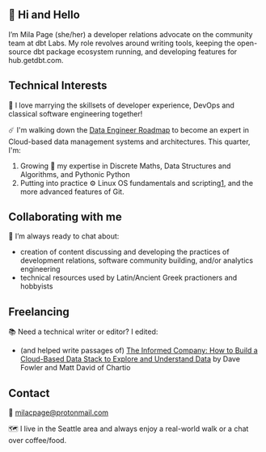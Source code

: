 ## 👋 Hi and Hello

I’m Mila Page (she/her) a developer relations advocate on the community team at dbt Labs. My role revolves around writing tools, keeping the open-source dbt package ecosystem running, and developing features for hub.getdbt.com.

## Technical Interests

👀 I love marrying the skillsets of developer experience, DevOps and classical software engineering together!

☄️ I'm walking down the [Data Engineer Roadmap](https://github.com/datastacktv/data-engineer-roadmap) to become an expert in Cloud-based data management systems and architectures. This quarter, I'm:
  1. Growing 🌱 my expertise in Discrete Maths, Data Structures and Algorithms, and Pythonic Python
  2. Putting into practice ⚙️ Linux OS fundamentals and scripting[1](https://github.com/VersusFacit/scripts), and the more advanced features of Git.

<!---I've collected cannonical resources on all of these topics and will be creating repositories documenting various segments of this work.--->

## Collaborating with me

💞️ I’m always ready to chat about:
- creation of content discussing and developing the practices of development relations, software community building, and/or analytics engineering
- technical resources used by Latin/Ancient Greek practioners and hobbyists

## Freelancing

📚 Need a technical writer or editor? I edited:
* (and helped write passages of) [The Informed Company: How to Build a Cloud-Based Data Stack to Explore and Understand Data](https://www.amazon.com/Informed-Company-Cloud-Based-Explore-Understand/dp/1119748003) by Dave Fowler and Matt David of Chartio

## Contact

📨 milacpage@protonmail.com

🗺️ I live in the Seattle area and always enjoy a real-world walk or a chat over coffee/food.
